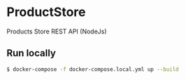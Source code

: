 # ProductStore
Products Store REST API (NodeJs)

## Run locally

```bash
$ docker-compose -f docker-compose.local.yml up --build
```
